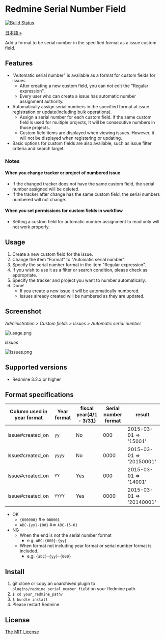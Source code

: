 # Redmine Serial Number Field

[![Build Status](https://travis-ci.org/matsukei/redmine_serial_number_field.svg?branch=master)](https://travis-ci.org/matsukei/redmine_serial_number_field)

[日本語 »](https://github.com/matsukei/redmine_serial_number_field/blob/master/README.md)

Add a format to be serial number in the specified format as a issue custom field.

## Features

* "Automatic serial number" is available as a format for custom fields for issues.
  * After creating a new custom field, you can not edit the "Regular expression".
  * Every user who can create a issue has automatic number assignment authority.
* Automatically assign serial numbers in the specified format at issue registration or update(Including bulk operations).
  * Assign a serial number for each custom field. If the same custom field is used for multiple projects, It will be consecutive numbers in those projects.
  * Custom field items are displayed when viewing issues. However, it will not be displayed when registering or updating.
* Basic options for custom fields are also available, such as issue filter criteria and search target.

### Notes

#### When you change tracker or project of numbered issue

* If the changed tracker does not have the same custom field, the serial number assigned will be deleted.
* If the tracker after change has the same custom field, the serial numbers numbered will not change.

#### When you set permissions for custom fields in workflow

* Setting a custom field for automatic number assignment to read only will not work properly.

## Usage

1. Create a new custom field for the issue.
2. Change the item "Format" to "Automatic serial number".
3. Specify the serial number format in the item "Regular expression".
4. If you wish to use it as a filter or search condition, please check as appropriate.
5. Specify the tracker and project you want to number automatically.
6. Done!
    * If you create a new issue it will be automatically numbered.
    * Issues already created will be numbered as they are updated.

## Screenshot

*Administration > Custom fields > Issues > Automatic serial number*

![usage.png](https://github.com/matsukei/redmine_serial_number_field/blob/master/doc/images/usage.en.png)

*Issues*

![issues.png](https://github.com/matsukei/redmine_serial_number_field/blob/master/doc/images/issues.png)

## Supported versions

* Redmine 3.2.x or higher

## Format specifications

|Column used in year format |Year format|fiscal year(4/1 - 3/31)|Serial number format| result                 |
|---------------------------|-----------|-----------|--------------------|------------------------|
|Issue#created_on           |`yy`       |No         |000                 |2015-03-01 => '15001'   |
|Issue#created_on           |`yyyy`     |No         |0000                |2015-03-01 => '20150001'|
|Issue#created_on           |`YY`       |Yes        |000                 |2015-03-01 => '14001'   |
|Issue#created_on           |`YYYY`     |Yes        |0000                |2015-03-01 => '20140001'|

* OK
  * `{000000}` #=> `000001`
  * `ABC-{yy}-{00}` #=> `ABC-15-01`
* NG
  * When the end is not the serial number format
    * e.g. `ABC-{000}-{yy}`
  * When format not including year format or serial number format is included.
    * e.g. `{abc}-{yy}-{000}`

## Install

1. git clone or copy an unarchived plugin to `plugins/redmine_serial_number_field` on your Redmine path.
2. `$ cd your_redmine_path/`
3. `$ bundle install`
4. Please restart Redmine

## License

[The MIT License](https://opensource.org/licenses/MIT)
